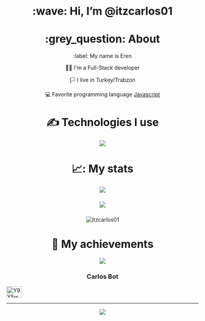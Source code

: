 <div align="center">
<h1> :wave: Hi, I’m @itzcarlos01 </h1>
  
<h1> :grey_question: About </h1>
  <p> :label: My name is Eren </p>
  <p> 👨‍💻 I'm a Full-Stack developer </p>
  <p> 🏳️ I live in Turkey/Trabzon </p>
  <p> 💻 Favorite programming language <a href="https://tr.wikipedia.org/wiki/JavaScript"> Javascript </a> </p>


<h1> ✍ Technologies I use </h1>
<img src="https://skillicons.dev/icons?i=js,ts,cs,react,nodejs,mongodb,html,css,vscode,atom,discord&theme=dark" />

<h1> 📈: My stats </h1>
<img src="https://github-readme-stats.vercel.app/api?username=itzcarlos01&show_icons=true&theme=dark" />

###
![](https://github-contributor-stats.vercel.app/api?username=itzcarlos01&limit=5&theme=dark&combine_all_yearly_contributions=true)

###
<p><img src="https://github-readme-stats.vercel.app/api/top-langs?username=itzcarlos01&show_icons=true&locale=en&layout=compact&theme=dark" alt="itzcarlos01" /></p>


<h1> 💎 My achievements </h1>
<img src="https://github-profile-trophy.vercel.app/?username=itzcarlos01&theme=onedark" />

### Carlos Bot
<p align="left">
<a href="https://discord.gg/Y9Y5wYjGym" target="blank"><img align="center" src="https://raw.githubusercontent.com/rahuldkjain/github-profile-readme-generator/master/src/images/icons/Social/discord.svg" alt="Y9Y5wYjGym" height="30" width="40" /></a>
</p>

---
[![](https://visitcount.itsvg.in/api?id=itzcarlos01&icon=0&color=0)](https://visitcount.itsvg.in)

